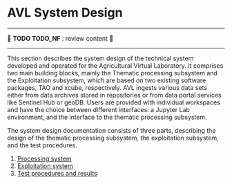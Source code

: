 # AVL System Design

---

🚧 **TODO TODO_NF** : review content 🚧

---

This section describes the system design of the technical system developed and
operated for the Agricultural Virtual Laboratory. It comprises two main building
blocks, mainly the Thematic processing subsystem and the Exploitation subsystem,
which are based on two existing software packages, TAO and xcube, respectively.
AVL ingests various data sets either from data archives stored in repositories
or from data portal services like Sentinel Hub or geoDB. Users are provided with
individual workspaces and have the choice between different interfaces: a
Jupyter Lab environment, and the interface to the thematic processing subsystem.

The system design documentation consists of three parts, describing the design
of the thematic processing subsystem, the exploitation subsystem, and the
test procedures.

1. [Processing system](processing/index.md)
2. [Exploitation system](exploitation/index.md)
3. [Test procedures and results](testing/index.md)
